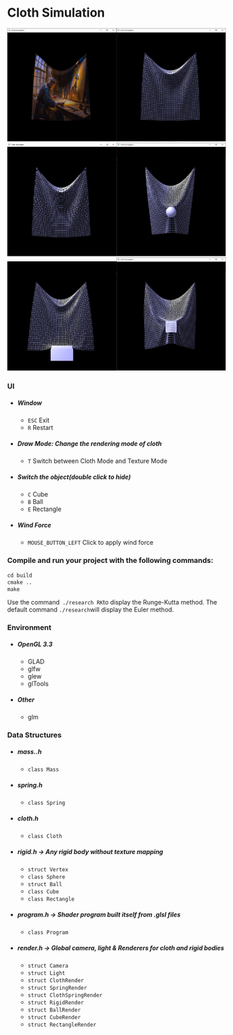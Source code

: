 # Cloth Simulation
<div class="center">
  <img src="pictures/cloth.png" alt="Texture" width="50%"/><img src="pictures/spring.png" alt="Spring_without_constraint" width="50%"/>
</div>
<div class="center">
	<img src="pictures/cloth_constrait.png" alt="Spring_with_constraint" width="50%"/><img src="pictures/cloth_ball.png" alt="Ball collision" width="50%"/>
</div>
<div class="center">
	<img src="pictures/cloth_rectangle.png" alt="Rectangle collision" width="50%"/><img src="pictures/cloth_cube.png" alt="Cube collision" width="50%"/>
</div>

### UI

- ##### Window
  - `ESC` Exit
  - `R` Restart
- ##### Draw Mode: Change the rendering mode of cloth
  - `T` Switch between Cloth Mode and Texture Mode
- ##### Switch the object(double click to hide)
  - `C` Cube
  - `B` Ball
  - `E` Rectangle
  
- ##### Wind Force

  - `MOUSE_BUTTON_LEFT` Click to apply wind force

### Compile and run your project with the following commands:
    cd build
    cmake ..
    make
 Use the command` ./research RK`to display the Runge-Kutta method.
 The default command `./research`will display the Euler method.

### Environment
- ##### OpenGL 3.3
  - GLAD
  - glfw
  - glew
  - glTools
- ##### Other
  - glm
### Data Structures

- ##### mass..h
  - `class Mass`

- ##### spring.h
  - `class Spring`
- ##### cloth.h
  - `class Cloth`
- ##### rigid.h -> Any rigid body without texture mapping
  - `struct Vertex`
  - `class Sphere`
  - `struct Ball`
  - `class Cube`
  - `class Rectangle`
- ##### program.h -> Shader program built itself from .glsl files
  - `class Program`
- ##### render.h -> Global camera, light & Renderers for cloth and rigid bodies
  - `struct Camera`
  - `struct Light`
  - `struct ClothRender`
  - `struct SpringRender`
  - `struct ClothSpringRender`
  - `struct RigidRender`
  - `struct BallRender`
  - `struct CubeRender`
  - `struct RectangleRender`
  